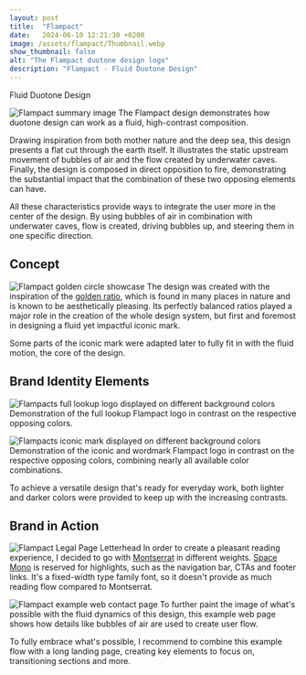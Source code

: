 ```yaml
---
layout: post
title:  "Flampact"
date:   2024-06-10 12:21:30 +0200
image: /assets/flampact/Thumbnail.webp
show_thumbnail: false
alt: "The Flampact duotone design logo"
description: "Flampact - Fluid Duotone Design"
---
```


Fluid Duotone Design

![Flampact summary image](/assets/flampact/Summary-Image.webp)
The Flampact design demonstrates how duotone design can work as a fluid, high-contrast composition.

Drawing inspiration from both mother nature and the deep sea, this design presents a flat cut through the earth itself. It illustrates the static upstream movement of bubbles of air and the flow created by underwater caves. Finally, the design is composed in direct opposition to fire, demonstrating the substantial impact that the combination of these two opposing elements can have.

All these characteristics provide ways to integrate the user more in the center of the design. By using bubbles of air in combination with underwater caves, flow is created, driving bubbles up, and steering them in one specific direction.


## Concept
![Flampact golden circle showcase](/assets/flampact/Golden-Circles.webp)
The design was created with the inspiration of the [golden ratio](https://en.wikipedia.org/wiki/Golden_ratio), which is found in many places in nature and is known to be aesthetically pleasing. Its perfectly balanced ratios played a major role in the creation of the whole design system, but first and foremost in designing a fluid yet impactful iconic mark.

Some parts of the iconic mark were adapted later to fully fit in with the fluid motion, the core of the design.


## Brand Identity Elements
![Flampacts full lookup logo displayed on different background colors](/assets/flampact/Lookup-Colors.webp)
Demonstration of the full lookup Flampact logo in contrast on the respective opposing colors.

![Flampacts iconic mark displayed on different background colors](/assets/flampact/Logos-on-different-backgrounds.webp)
Demonstration of the iconic and wordmark Flampact logo in contrast on the respective opposing colors, combining nearly all available color combinations.

To achieve a versatile design that's ready for everyday work, both lighter and darker colors were provided to keep up with the increasing contrasts.


## Brand in Action
![Flampact Legal Page Letterhead](/assets/flampact/Flampact-Legal-Page-Letterhead.webp)
In order to create a pleasant reading experience, I decided to go with [Montserrat](https://fonts.google.com/specimen/Montserrat) in different weights. [Space Mono](https://fonts.google.com/specimen/Space+Mono) is reserved for highlights, such as the navigation bar, CTAs and footer links. It's a fixed-width type family font, so it doesn't provide as much reading flow compared to Montserrat.

![Flampact example web contact page](/assets/flampact/Flampact-Example-Contact-Page.webp)
To further paint the image of what's possible with the fluid dynamics of this design, this example web page shows how details like bubbles of air are used to create user flow.

To fully embrace what's possible, I recommend to combine this example flow with a long landing page, creating key elements to focus on, transitioning sections and more.